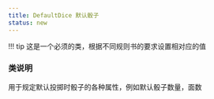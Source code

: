 ```yaml
---
title: DefaultDice 默认骰子
status: new
---
```


!!! tip
    这是一个必须的类，根据不同规则书的要求设置相对应的值

### 类说明

用于规定默认投掷时骰子的各种属性，例如默认骰子数量，面数